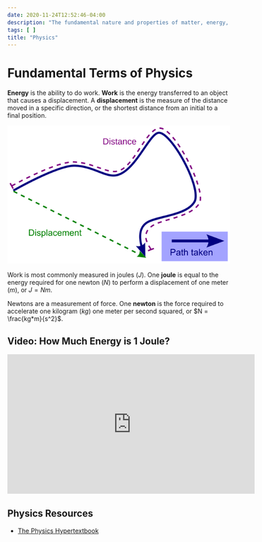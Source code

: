 ```yaml
---
date: 2020-11-24T12:52:46-04:00
description: "The fundamental nature and properties of matter, energy, and motion"
tags: [ ]
title: "Physics"
---
```


# Fundamental Terms of Physics

**Energy** is the ability to do work. **Work** is the energy transferred to an object that causes a displacement. A **displacement** is the measure of the distance moved in a specific direction, or the shortest distance from an initial to a final position.

![Distance vs. Displacement](/img/distance-vs-displacement.svg)

Work is most commonly measured in joules ($J$). One **joule** is equal to the energy required for one newton ($N$) to perform a displacement of one meter ($m$), or $J=Nm$.

Newtons are a measurement of force. One **newton** is the force required to accelerate one kilogram ($kg$) one meter per second squared, or $N = \frac{kg*m}{s^2}$.

## Video: How Much Energy is 1 Joule?

<iframe width="560" height="315" src="https://www.youtube.com/embed/_qEBElHoYUA" frameborder="0" allow="accelerometer; autoplay; clipboard-write; encrypted-media; gyroscope; picture-in-picture" allowfullscreen></iframe>

## Physics Resources

* [The Physics Hypertextbook](https://physics.info/)
